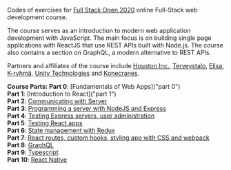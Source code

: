 Codes of exercises for [Full Stack Open 2020](https://fullstackopen.com/en/) online Full-Stack web development course.

The course serves as an introduction to modern web application development with JavaScript. The main focus is on building single page applications with ReactJS that use REST APIs built with Node.js. The course also contains a section on GraphQL, a modern alternative to REST APIs.

Partners and affiliates of the course include [Houston Inc.](https://www.houston-inc.com/), [Terveystalo](https://www.terveystalo.com/fi/Yritystietoa/Terveystalo-tyontantajana/Digital-Health/), [Elisa](https://elisa.fi/), [K-ryhmä](https://www.kesko.fi), [Unity Technologies](https://www.instagram.com/unitytechnologies/?hl=en) and [Konecranes](https://careers.konecranes.com/Konecranes/).

**Course Parts:**
**Part 0**: [Fundamentals of Web Apps]("part 0") <br />
**Part 1**: [Introduction to React]("part 1") <br />
**Part 2**: [Communicating with Server](./part2) <br />
**Part 3**: [Programming a server with NodeJS and Express](./part3) <br />
**Part 4**: [Testing Express servers, user administration](./part4) <br />
**Part 5**: [Testing React apps](./part5) <br />
**Part 6**: [State management with Redux](./part6) <br />
**Part 7**: [React routes, custom hooks, styling app with CSS and webpack](./part7) <br />
**Part 8**: [GraphQL](./part8) <br />
**Part 9**: [Typescript](./part9) <br />
**Part 10**: [React Native](https://github.com/DavidGCC/rate-repository-app) <br />
